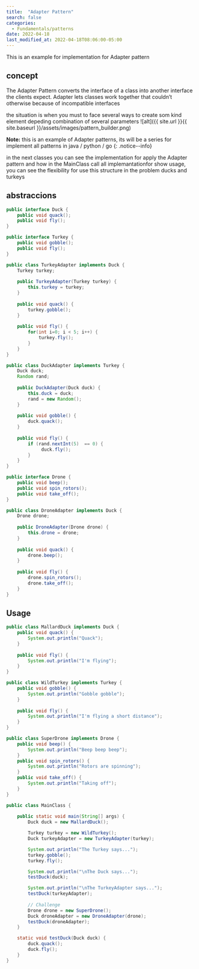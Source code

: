 ```yaml
---
title:  "Adapter Pattern"
search: false
categories: 
  - Fundamentals/patterns
date: 2022-04-18
last_modified_at: 2022-04-18T08:06:00-05:00
---
```


This is an example for implementation for Adapter pattern

## concept

The Adapter Pattern converts the interface of a class into
another interface the clients expect. Adapter lets classes work
together that couldn’t otherwise because of incompatible
interfaces

the situation is when you must to face several ways to create som kind element depeding combination of several parameters 
![alt]({{ site.url }}{{ site.baseurl }}/assets/images/pattern_builder.png)

**Note:** this is an example of Adapter patterns, its will be a series for implement all patterns in java / python / go
{: .notice--info}

in the next classes you can see the implementation for apply the Adapter pattern and how in the MainClass call all implemantationfor show usage, 
you can see the flexibility for use this structure in the problem ducks and turkeys

## abstraccions 

```java
public interface Duck {
	public void quack();
	public void fly();
}
```
```java
public interface Turkey {
	public void gobble();
	public void fly();
}
```

```java
public class TurkeyAdapter implements Duck {
	Turkey turkey;
 
	public TurkeyAdapter(Turkey turkey) {
		this.turkey = turkey;
	}
    
	public void quack() {
		turkey.gobble();
	}
  
	public void fly() {
		for(int i=0; i < 5; i++) {
			turkey.fly();
		}
	}
}
```
```java
public class DuckAdapter implements Turkey {
	Duck duck;
	Random rand;
 
	public DuckAdapter(Duck duck) {
		this.duck = duck;
		rand = new Random();
	}
    
	public void gobble() {
		duck.quack();
	}
  
	public void fly() {
		if (rand.nextInt(5)  == 0) {
		     duck.fly();
		}
	}
}
```
```java
public interface Drone {
	public void beep();
	public void spin_rotors();
	public void take_off();
}
```
```java
public class DroneAdapter implements Duck {
	Drone drone;
 
	public DroneAdapter(Drone drone) {
		this.drone = drone;
	}
    
	public void quack() {
		drone.beep();
	}
  
	public void fly() {
		drone.spin_rotors();
		drone.take_off();
	}
}
```
## Usage


```java
public class MallardDuck implements Duck {
	public void quack() {
		System.out.println("Quack");
	}
 
	public void fly() {
		System.out.println("I'm flying");
	}
}

```

```java
public class WildTurkey implements Turkey {
	public void gobble() {
		System.out.println("Gobble gobble");
	}
 
	public void fly() {
		System.out.println("I'm flying a short distance");
	}
}
```

```java
public class SuperDrone implements Drone {
	public void beep() {
		System.out.println("Beep beep beep");
	}
	public void spin_rotors() {
		System.out.println("Rotors are spinning");
	}
	public void take_off() {
		System.out.println("Taking off");
	}
}
```


```java
public class MainClass {
    
	public static void main(String[] args) {
		Duck duck = new MallardDuck();

		Turkey turkey = new WildTurkey();
		Duck turkeyAdapter = new TurkeyAdapter(turkey);

		System.out.println("The Turkey says...");
		turkey.gobble();
		turkey.fly();

		System.out.println("\nThe Duck says...");
		testDuck(duck);

		System.out.println("\nThe TurkeyAdapter says...");
		testDuck(turkeyAdapter);
		
		// Challenge
		Drone drone = new SuperDrone();
		Duck droneAdapter = new DroneAdapter(drone);
		testDuck(droneAdapter);
	}

	static void testDuck(Duck duck) {
		duck.quack();
		duck.fly();
	}
}
```
